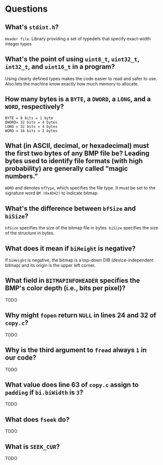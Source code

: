 # Questions

## What's `stdint.h`?

`Header file`. Library providing a set of typedefs that specify exact-width integer types

## What's the point of using `uint8_t`, `uint32_t`, `int32_t`, and `uint16_t` in a program?

Using clearly defined types makes the code easier to read and safer to use.
Also lets the machine know exactly how much memory to allocate.

## How many bytes is a `BYTE`, a `DWORD`, a `LONG`, and a `WORD`, respectively?

    BYTE = 8 bits = 1 byte
    DWORD= 32 bits = 4 bytes
    LONG = 32 bits = 4 bytes
    WORD = 16 bits = 2 bytes

## What (in ASCII, decimal, or hexadecimal) must the first two bytes of any BMP file be? Leading bytes used to identify file formats (with high probability) are generally called "magic numbers."

`WORD` and denotes `bfType`, which specifies the file type. It must be set to the signature word `BM (0x4D42)` to indicate bitmap

## What's the difference between `bfSize` and `biSize`?

`bfSize` specifies the size of the bitmap file in bytes.
`biSize` specifies the size of the structure in bytes.

## What does it mean if `biHeight` is negative?

If `biHeight` is negative, the bitmap is a top-down DIB (device-independent bitmap)
	and its origin is the upper left corner.

## What field in `BITMAPINFOHEADER` specifies the BMP's color depth (i.e., bits per pixel)?

TODO

## Why might `fopen` return `NULL` in lines 24 and 32 of `copy.c`?

TODO

## Why is the third argument to `fread` always `1` in our code?

TODO

## What value does line 63 of `copy.c` assign to `padding` if `bi.biWidth` is `3`?

TODO

## What does `fseek` do?

TODO

## What is `SEEK_CUR`?

TODO
